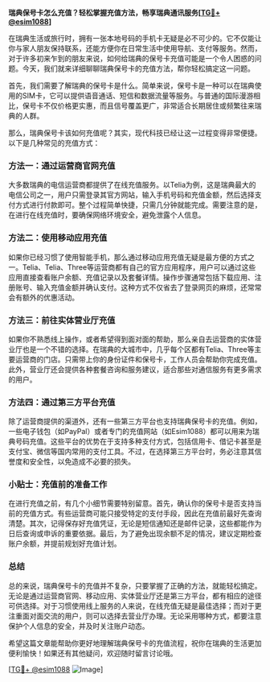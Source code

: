 **瑞典保号卡怎么充值？轻松掌握充值方法，畅享瑞典通讯服务[[TG💪+ @esim1088](https://t.me/s/esim1088)]**

在瑞典生活或旅行时，拥有一张本地号码的手机卡无疑是必不可少的。它不仅能让你与家人朋友保持联系，还能方便你在日常生活中使用导航、支付等服务。然而，对于许多初来乍到的朋友来说，如何给瑞典的保号卡充值可能是一个令人困惑的问题。今天，我们就来详细聊聊瑞典保号卡的充值方法，帮你轻松搞定这一问题。

首先，我们需要了解瑞典的保号卡是什么。简单来说，保号卡是一种可以在瑞典使用的SIM卡，它可以提供语音通话、短信和数据流量等服务。与普通的国际漫游相比，保号卡不仅价格更实惠，而且信号覆盖更广，非常适合长期居住或频繁往来瑞典的人群。

那么，瑞典保号卡该如何充值呢？其实，现代科技已经让这一过程变得非常便捷。以下是几种常见的充值方式：

### 方法一：通过运营商官网充值

大多数瑞典的电信运营商都提供了在线充值服务。以Telia为例，这是瑞典最大的电信公司之一，用户只需登录其官方网站，输入手机号码和充值金额，然后选择支付方式进行付款即可。整个过程简单快捷，只需几分钟就能完成。需要注意的是，在进行在线充值时，要确保网络环境安全，避免泄露个人信息。

### 方法二：使用移动应用充值

如果你已经习惯了使用智能手机，那么通过移动应用充值无疑是最方便的方式之一。Telia、Telia、Three等运营商都有自己的官方应用程序，用户可以通过这些应用直接查看账户余额、充值记录以及套餐详情。操作步骤通常包括下载应用、注册账号、输入充值金额并确认支付。这种方式不仅省去了登录网页的麻烦，还常常会有额外的优惠活动。

### 方法三：前往实体营业厅充值

如果你不熟悉线上操作，或者希望得到面对面的帮助，那么亲自去运营商的实体营业厅也是一个不错的选择。在瑞典的大城市中，几乎每个区都有Telia、Three等主要运营商的门店。只需带上你的身份证件和保号卡，工作人员会帮助你完成充值。此外，营业厅还会提供各种套餐咨询和服务建议，适合那些对通信服务有更多需求的用户。

### 方法四：通过第三方平台充值

除了运营商提供的渠道外，还有一些第三方平台也支持瑞典保号卡的充值。例如，一些电子钱包（如PayPal）或者专门的充值网站（如Esim1088）都可以用来为瑞典号码充值。这些平台的优势在于支持多种支付方式，包括信用卡、借记卡甚至是支付宝、微信等国内常用的支付工具。不过，在选择第三方平台时，务必注意其信誉度和安全性，以免造成不必要的损失。

### 小贴士：充值前的准备工作

在进行充值之前，有几个小细节需要特别留意。首先，确认你的保号卡是否支持当前的充值方式。有些运营商可能只接受特定的支付手段，因此在充值前最好先查询清楚。其次，记得保存好充值凭证，无论是短信通知还是邮件记录，这些都能作为日后查询或申诉的重要依据。最后，为了避免出现余额不足的情况，建议定期检查账户余额，并提前规划好充值计划。

### 总结

总的来说，瑞典保号卡的充值并不复杂，只要掌握了正确的方法，就能轻松搞定。无论是通过运营商官网、移动应用、实体营业厅还是第三方平台，都有相应的途径可供选择。对于习惯使用线上服务的人来说，在线充值无疑是最佳选择；而对于更注重面对面交流的用户，则可以选择去营业厅办理。无论采用哪种方式，都要注意保护个人信息的安全，并及时关注账户动态。

希望这篇文章能帮助你更好地理解瑞典保号卡的充值流程，祝你在瑞典的生活更加便利愉快！如果还有其他疑问，欢迎随时留言讨论哦。

[[TG💪+ @esim1088](https://t.me/s/esim1088) ![Image](https://i.postimg.cc/4NQfJmqS/Snipaste-2025-05-13-00-14-12.png)]